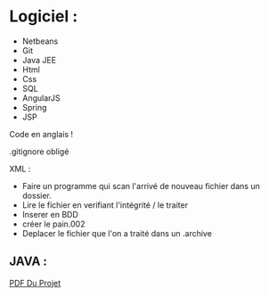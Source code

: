 Logiciel :
============================
  - Netbeans
  - Git
  - Java JEE
  - Html
  - Css
  - SQL
  - AngularJS
  - Spring
  - JSP

Code en anglais !

.gitignore obligé

XML :
  - Faire un programme qui scan l'arrivé de nouveau fichier dans un dossier.
  - Lire le fichier en verifiant l'intégrité / le traiter
  - Inserer en BDD
  - créer le pain.002
  - Deplacer le fichier que l'on a traité dans un .archive

JAVA :
  -
  
  
[PDF Du Projet](https://ead-sciences.univ-st-etienne.fr/courses/PWAM1/document/static/projet_09.pdf)
